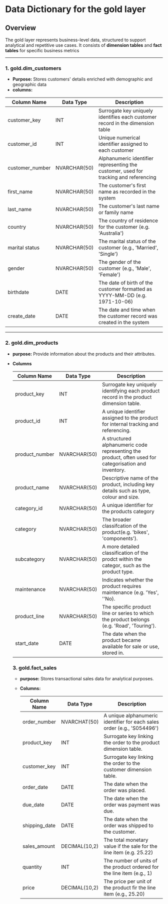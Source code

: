 # Data Dictionary for the gold layer

## Overview
The gold layer represents business-level data, structured to support analytical and repetitive use cases.
It consists of **dimension tables** and **fact tables** for specific business metrics

---

### 1. **gold.dim_customers**
- **Purpose:** Stores customers' details enriched with demographic and geographic data
- **columns:**
  
| Column Name            | Data Type          | Description                                                                           |
| -----------------------|--------------------|---------------------------------------------------------------------------------------|
| customer_key           | INT                | Surrogate key uniquely identifies each customer record in the dimension table         |
| customer_id            | INT                | Unique numerical identifier assigned to each customer                                 |
| customer_number        | NVARCHAR(50)       | Alphanumeric identifier representing the customer, used for tracking  and referencing |
| first_name             | NVARCHAR(50)       | The customer's first name as recorded in the system                                   |
| last_name              | NVARCHAR(50)       | The customer's last name or family name                                               |
| country                | NVARCHAR(50)       | The country of residence for the customer (e.g. 'Australia')                          |
| marital status         | NVARCHAR(50)       | The marital status of the customer (e.g., 'Married', 'Single')                        |
| gender                 | NVARCHAR(50)       | The gender of the customer (e.g., 'Male', 'Female')                                   |
| birthdate              | DATE               | The date of birth of the customer formatted as YYYY-MM-DD (e.g. 1971-10-06)           |
| create_date            | DATE               |The date and time when the customer record was created in the system                   |

---

### 2. **gold.dim_products**
- **purpose:** Provide information about the products and their attributes.
- **Columns**

  | Column Name   | Data Type   | Description                                                                                          |
  |---------------|-------------|------------------------------------------------------------------------------------------------------|
  | product_key   | INT         | Surrogate key uniquely identifying each product record in the product dimension table.               |
  | product_id    | INT         | A unique identifier assigned to the product for internal tracking and referencing.                   |
  | product_number| NVARCHAR(50)| A structured alphanumeric code representing the product, often used for categorisation and inventory.|
  | product_name  | NVARCHAR(50)| Descriptive name of the product, including key details such as type, colour and size.                |
  | category_id   | NVARCHAR(50)| A unique identifier for the products category                                                        |
  | category      | NVARCHAR(50)| The broader classifcation of the product(e.g. 'bikes', 'components').                                |
  | subcategory   | NVARCHAR(50)| A more detailed classification of the prodct within the categor, such as the product type.           |
  | maintenance   | NVARCHAR(50)| Indicates whether the product requires maintenance (e.g. 'Yes', ''No).                               |
  | product_line  | NVARCHAR(50)| The specific product line or series to which the product belongs (e.g. 'Road', 'Touring').           |
  | start_date    | DATE        | The date when the product became available for sale or use, stored in.                               |


  ### 3. **gold.fact_sales**
  - **purpose:** Stores transactional sales data for analytical purposes.
  - **Columns:**
 
    | Column Name   | Data Type     | Description                                                            |
    |---------------|---------------|------------------------------------------------------------------------|
    | order_number  | NVARCHAT(50)  | A unique alphanumeric identifier for each sales order (e.g., 'S054496')|
    | product_key   | INT           | Surrogate key linking the order to the product dimension table.        |
    | customer_key  | INT           | Surrogate key linking the order to the customer dimension table.       |
    | order_date    | DATE          | The date when the order was placed.                                    |
    | due_date      | DATE          | The date when the order was payment was due.                           |
    | shipping_date | DATE          | The date when the order was shipped to the customer.                   |
    | sales_amount  | DECIMAL(10,2) | The total monetary value if the sale for the line item (e.g. 25.22)    |
    | quantity      | INT           | The number of units of the product ordered for the line item (e.g., 1) |
    | price         | DECIMAL(10,2) | The price per unit of the product fir the line item (e.g., 25.20)      |

    
